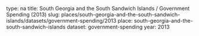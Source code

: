 type: na
title: South Georgia and the South Sandwich Islands / Government Spending (2013)
slug: places/south-georgia-and-the-south-sandwich-islands/datasets/government-spending/2013
place: south-georgia-and-the-south-sandwich-islands
dataset: government-spending
year: 2013
